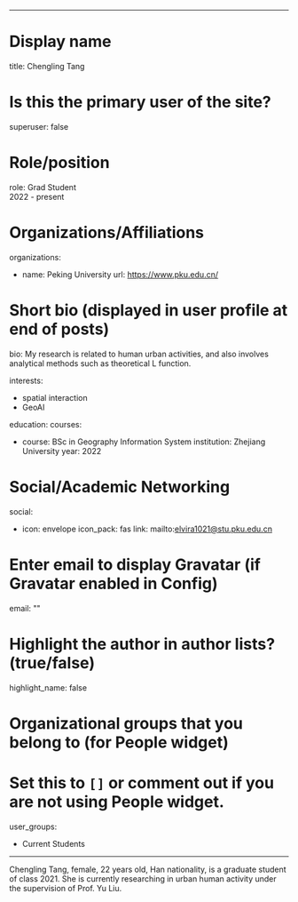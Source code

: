 
---
# Display name
title: Chengling Tang

# Is this the primary user of the site?
superuser: false

# Role/position
role: Grad Student<br>2022 - present</br>

# Organizations/Affiliations
organizations:
- name: Peking University
  url: https://www.pku.edu.cn/

# Short bio (displayed in user profile at end of posts)
bio: My research is related to human urban activities, and also involves analytical methods such as theoretical L function.

interests:
  - spatial interaction
  - GeoAI


education:
  courses:
  - course: BSc in Geography Information System
    institution: Zhejiang University
    year: 2022


# Social/Academic Networking
social:
  - icon: envelope
    icon_pack: fas
    link: mailto:elvira1021@stu.pku.edu.cn


# Enter email to display Gravatar (if Gravatar enabled in Config)
email: ""

# Highlight the author in author lists? (true/false)
highlight_name: false

# Organizational groups that you belong to (for People widget)
#   Set this to `[]` or comment out if you are not using People widget.
user_groups:
- Current Students
---
Chengling Tang, female, 22 years old, Han nationality, is a graduate student of class 2021. She is currently researching in urban human activity under the supervision of Prof. Yu Liu. 
